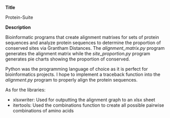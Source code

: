 **Title**

Protein-Suite

**Description**

Bioinformatic programs that create  alignment matrixes for sets of protein sequences and analyze protein sequences to determine the proportion of conserved sites via Grantham Distances. The _alignment_matrix.py_ program generates the alignment matrix while the _site_proportion.py_ program generates pie charts showing the proportion of conserved. 

Python was the programming language of choice as it is perfect for bioinformatics projects.
I hope to implement a traceback function into the _alignment.py_ program to properly align the protein sequences.

As for the libraries:
- xlsxwriter: Used for outputting the alignment graph to an xlsx sheet
- itertools: Used the combinations function to create all possible pairwise combinations of amino acids
